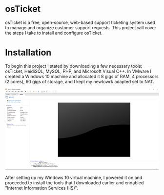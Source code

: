 # osTicket
osTicket is a free, open-source, web-based support ticketing system used to manage and organize customer support requests. This project will cover the steps I take to install and configure osTicket.

# Installation
To begin this project I stated by downloading a few necessary tools: osTicket, HeidiSQL, MySQL, PHP, and Microsoft Visual C++. In VMware I created a Windows 10 machine and allocated it 8 gigs of RAM, 4 processors (2 cores), 60 gigs of storage, and I kept my newtowrk adapted set to NAT.

![VMware Setup](vmwareSetup.png)

After setting up my Windows 10 virtual machine, I powered it on and proceeded to install the tools that I downloaded earlier and endabled "Internet Information Services (IIS)".
